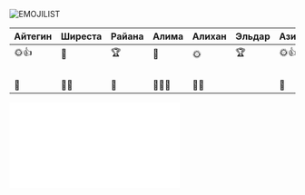 ![EMOJILIST](EMOJILIST)

| Айтегин | Ширеста | Райана | Алима  | Алихан | Эльдар | Азим | Али | Рай |
| ------- | ------- | ------ | ------ | ------ | ------ | ---- | --- | --- |
| 🌞👍    | 🔑      | 🏆     | 🏅️    | 🌞     | 🏆     | 🌞👍 | 🏆  | 💎  |
|         |         |        |        |        |        |      |     | 🔔  |
| 🧟      | 👻👻    | 👻     | 👻👻👻 | 👻👻   |        | 👻   | 👻  | 👻  |

![EMOJI](EMOJI.md)